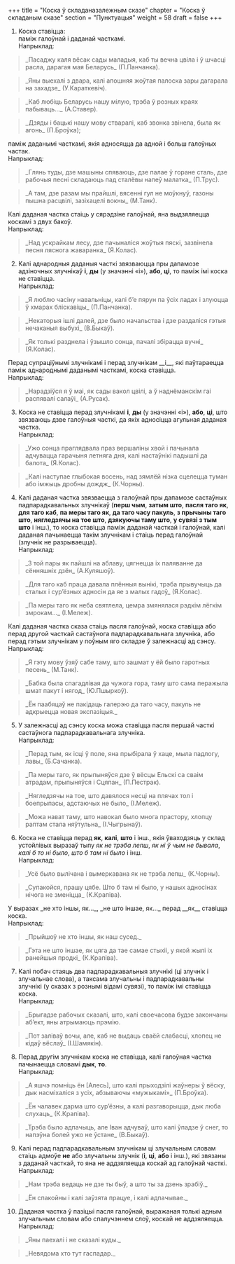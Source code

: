 +++
title = "Коска ў складаназалежным сказе"
chapter = "Коска ў складаным сказе"
section = "Пунктуацыя"
weight = 58
draft = false
+++

1. Коска ставіцца:
<br>паміж галоўнай і даданай часткамі.
<br>Напрыклад:
<blockquote>_Пасаджу каля вёсак сады маладыя, каб ты вечна цвіла і ў шчасці расла, дарагая мая Беларусь_ (П.Панчанка).</blockquote>
<blockquote>_Яны выехалі з двара, калі апошняя жоўтая палоска зары дагарала на захадзе_ (У.Караткевіч).</blockquote>
<blockquote>_Каб любіць Беларусь нашу мілую, трэба ў розных краях пабываць..._ (А.Ставер).</blockquote>
<blockquote>_Дзяды і бацькі нашу мову стваралі, каб звонка звінела, была як агонь_ (П.Броўка);</blockquote>
паміж даданымі часткамі, якія адносяцца да адной і больш галоўных частак.
<br>Напрыклад:
<blockquote>_Глянь туды, дзе машыны спяваюць, дзе палае ў горане сталь, дзе рабочыя песні складаюць пад сталёвы напеў малатка_ (П.Трус).</blockquote>
<blockquote>_А там, дзе разам мы прайшлі, вясенні гул не моўкнуў, газоны пышна расцвілі, зазіхацелі вокны_ (М.Танк).</blockquote>
Калі даданая частка стаіць у сярэдзіне галоўнай, яна выдзяляецца коскамі з двух бакоў.
<br>Напрыклад:
<blockquote>_Над ускрайкам лесу, дзе пачыналіся жоўтыя пяскі, зазвінела песня ляснога жаваранка_ (Я.Колас).</blockquote>

2. Калі аднародныя даданыя часткі звязваюцца пры дапамозе адзіночных злучнікаў __і__, __ды__ (у значэнні «і»), __або__, __ці__, то паміж імі коска не ставіцца.
<br>Напрыклад:
<blockquote>_Я люблю часіну навальніцы, калі б’е пярун па ўсіх ладах і злуюцца ў хмарах бліскавіцы_ (П.Панчанка).</blockquote>
<blockquote>_Некаторыя ішлі далей, дзе было начальства і дзе раздаліся гэтыя нечаканыя выбухі_ (В.Быкаў).</blockquote>
<blockquote>_Як толькі разднела і ўзышло сонца, пачалі збірацца вучні_ (Я.Колас).</blockquote>
Перад супраціўнымі злучнікамі і перад злучнікам __і__, які паўтараецца паміж аднароднымі даданымі часткамі, коска ставіцца.
<br>Напрыклад:
<blockquote>_Нарадзіўся я ў маі, як сады вакол цвілі, а ў наднёманскім гаі распявалі салаўі_ (А.Русак).</blockquote>

3. Коска не ставіцца перад злучнікамі __і__, __ды__ (у значэнні «і»), __або__, __ці__, што звязваюць дзве галоўныя часткі, да якіх адносіцца агульная даданая частка.
<br>Напрыклад:
<blockquote>_Ужо сонца праглядвала праз вершаліны хвой і пачынала адчувацца гарачыня летняга дня, калі настаўнікі падышлі да балота_ (Я.Колас).</blockquote>
<blockquote>_Калі наступае глыбокая восень, над зямлёй нізка сцелецца туман або імжыць дробны дождж_ (К.Чорны).</blockquote>

4. Калі даданая частка звязваецца з галоўнай пры дапамозе састаўных падпарадкавальных злучнікаў (__перш чым__, __затым што__, __пасля таго як__, __для таго каб__, __па меры таго як__, __да таго часу пакуль__, __з прычыны таго што__, __нягледзячы на тое што__, __дзякуючы таму што__, __у сувязі з тым што__ і інш.), то коска ставіцца паміж даданай часткай і галоўнай, калі даданая пачынаецца такім злучнікам і стаіць перад галоўнай (злучнік не разрываецца).
<br>Напрыклад:
<blockquote>_З той пары як пайшлі на аблаву, цягнецца іх паляванне да сённяшніх дзён_ (А.Куляшоў).</blockquote>
<blockquote>_Для таго каб праца давала плённыя вынікі, трэба прывучыць да сталых і сур’ёзных адносін да яе з малых гадоў_ (Я.Колас).</blockquote>
<blockquote>_Па меры таго як неба святлела, цемра змянялася рэдкім лёгкім змрокам..._ (І.Мележ).</blockquote>
Калі даданая частка сказа стаіць пасля галоўнай, коска ставіцца або перад другой часткай састаўнога падпарадкавальнага злучніка, або перад гэтым злучнікам у поўным яго складзе ў залежнасці ад сэнсу.
<br>Напрыклад:
<blockquote>_Я гэту мову ўзяў сабе таму, што зашмат у ёй было гаротных песень_ (М.Танк).</blockquote>
<blockquote>_Бабка была спагадлівая да чужога гора, таму што сама перажыла шмат пакут і нягод_ (Ю.Пшыркоў).</blockquote>
<blockquote>_Ён паабяцаў не пакідаць галерэю да таго часу, пакуль не адкрыецца новая экспазіцыя._</blockquote>

5. У залежнасці ад сэнсу коска можа ставіцца пасля першай часткі састаўнога падпарадкавальнага злучніка.
<br>Напрыклад:
<blockquote>_Перад тым, як ісці ў поле, яна прыбірала ў хаце, мыла падлогу, лавы_ (Б.Сачанка).</blockquote>
<blockquote>_Па меры таго, як прыпыняўся дзе ў вёсцы Ельскі са сваім атрадам, прыпыняўся і Сцяпан_ (П.Пестрак).</blockquote>
<blockquote>_Нягледзячы на тое, што давялося несці на плячах тол і боепрыпасы, адстаючых не было_ (І.Мележ).</blockquote>
<blockquote>_Можа нават таму, што навокал было многа прастору, хлопцу раптам стала няўтульна_ (І.Чыгрынаў).</blockquote>

6. Коска не ставіцца перад __як__, __калі__, __што__ і інш., якія ўваходзяць у склад устойлівых выразаў тыпу _як не трэба лепш_, _як ні ў чым не бывала_, _калі б то ні было_, _што б там ні было_ і інш.
<br>Напрыклад:
<blockquote>_Усё было вылічана і вымеркавана як не трэба лепш_ (К.Чорны).</blockquote>
<blockquote>_Супакойся, прашу цябе. Што б там ні было, у нашых адносінах нічога не зменіцца_ (К.Крапіва).</blockquote>
У выразах _не хто іншы, як..._, _не што іншае, як..._ перад __як__ ставіцца коска.
<br>Напрыклад:
<blockquote>_Прыйшоў не хто іншы, як наш сусед._</blockquote>
<blockquote>_Гэта не што іншае, як цяга да тае самае стыхіі, у якой жылі іх ранейшыя продкі_ (К.Крапіва).</blockquote>

7. Калі побач стаяць два падпарадкавальныя злучнікі (ці злучнік і злучальнае слова), а таксама злучальны і падпарадкавальны злучнікі (у сказах з рознымі відамі сувязі), то паміж імі ставіцца коска.
<br>Напрыклад:
<blockquote>_Брыгадзе рабочых сказалі, што, калі своечасова будзе закончаны аб’ект, яны атрымаюць прэмію.</blockquote>
<blockquote>_Пот заліваў вочы, але, каб не выдаць сваёй слабасці, хлопец не кідаў вёслаў_ (І.Шамякін).</blockquote>

8. Перад другім злучнікам коска не ставіцца, калі галоўная частка пачынаецца словамі __дык__, __то__.
<br>Напрыклад:
<blockquote>_А яшчэ помніць ён [Алесь], што калі прыходзілі жаўнеры ў вёску, дык насміхаліся з усіх, абзываючы «мужыкамі»_ (П.Броўка).</blockquote>
<blockquote>_Ён чалавек дарма што сур’ёзны, а калі разгаворыцца, дык люба слухаць_ (К.Крапіва).</blockquote>
<blockquote>_Трэба было адпачыць, але Іван адчуваў, што калі ўпадзе ў снег, то напэўна болей ужо не ўстане_ (В.Быкаў).</blockquote>

9. Калі перад падпарадкавальным злучнікам ці злучальным словам стаіць адмоўе __не__ або злучальны злучнік (__і__, __ці__, __або__ і інш.), які звязаны з даданай часткай, то яна не аддзяляецца коскай ад галоўнай часткі.
<br>Напрыклад:
<blockquote>_Нам трэба ведаць не дзе ты быў, а што ты за дзень зрабіў._</blockquote>
<blockquote>_Ён спакойны і калі заўзята працуе, і калі адпачывае._</blockquote>

10. Даданая частка ў пазіцыі пасля галоўнай, выражаная толькі адным злучальным словам або спалучэннем слоў, коскай не аддзяляецца.
<br>Напрыклад:
<blockquote>_Яны паехалі і не сказалі куды._</blockquote>
<blockquote>_Невядома хто тут гаспадар._</blockquote>


